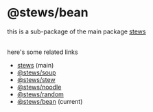 # @stews/bean
this is a sub-package of the main package [stews](https://npmjs.com/package/stews)<br><br>

here's some related links
- [stews](https://npmjs.com/package/stews) (main)
- [@stews/soup](https://www.npmjs.com/package/@stews/soup)
- [@stews/stew](https://www.npmjs.com/package/@stews/stew)
- [@stews/noodle](https://www.npmjs.com/package/@stews/noodle)
- [@stews/random](https://www.npmjs.com/package/@stews/random)
- [@stews/bean](https://www.npmjs.com/package/@stews/bean) (current)
